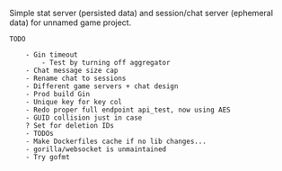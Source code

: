 Simple stat server (persisted data) and session/chat server (ephemeral data) for unnamed game project.

    TODO

        - Gin timeout
            - Test by turning off aggregator
        - Chat message size cap
        - Rename chat to sessions
        - Different game servers + chat design
        - Prod build Gin
        - Unique key for key col
        - Redo proper full endpoint api_test, now using AES
        - GUID collision just in case
        ? Set for deletion IDs
        - TODOs
        - Make Dockerfiles cache if no lib changes...
        - gorilla/websocket is unmaintained
        - Try gofmt

